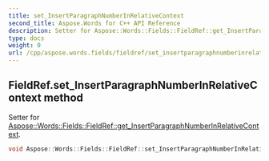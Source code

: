 ```yaml
---
title: set_InsertParagraphNumberInRelativeContext
second_title: Aspose.Words for C++ API Reference
description: Setter for Aspose::Words::Fields::FieldRef::get_InsertParagraphNumberInRelativeContext. 
type: docs
weight: 0
url: /cpp/aspose.words.fields/fieldref/set_insertparagraphnumberinrelativecontext/
---
```

## FieldRef.set_InsertParagraphNumberInRelativeContext method


Setter for [Aspose::Words::Fields::FieldRef::get_InsertParagraphNumberInRelativeContext](../get_insertparagraphnumberinrelativecontext/).

```cpp
void Aspose::Words::Fields::FieldRef::set_InsertParagraphNumberInRelativeContext(bool value)
```

